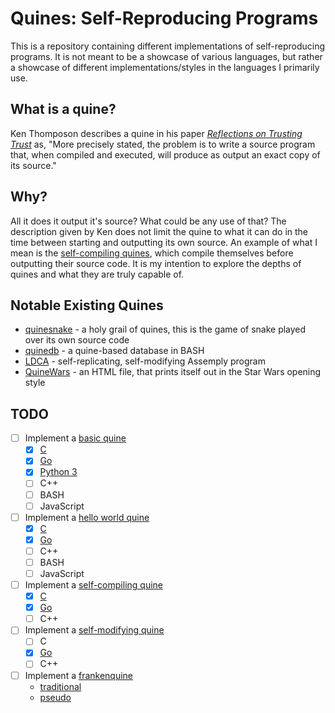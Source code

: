 # Quines: Self-Reproducing Programs

This is a repository containing different implementations of
self-reproducing programs. It is not meant to be a showcase of various
languages, but rather a showcase of different implementations/styles in
the languages I primarily use.

## What is a quine?

Ken Thomposon describes a quine in his paper [*Reflections on Trusting
Trust*](https://github.com/oglinuk/ken-thompsons-rott-quine/blob/master/rott.pdf)
as, "More precisely stated, the problem is to write a source program
that, when compiled and executed, will produce as output an exact copy of
its source."

## Why?

All it does it output it's source? What could be any use of that? The
description given by Ken does not limit the quine to what it can do in
the time between starting and outputting its own source. An example of
what I mean is the [self-compiling quines](self-compiling), which compile
themselves before outputting their source code. It is my intention to
explore the depths of quines and what they are truly capable of.

## Notable Existing Quines

* [quinesnake](https://github.com/taylorconor/quinesnake) - a holy grail of quines, this is the game of snake played over its own source code
* [quinedb](https://github.com/gfredericks/quinedb) - a quine-based database in BASH
* [LDCA](https://github.com/mertyildiran/ldca) - self-replicating, self-modifying Assemply program
* [QuineWars](https://github.com/miguel-sc/QuineWars) - an HTML file, that prints itself out in the Star Wars opening style

## TODO

* [ ] Implement a [basic quine](basic)
	* [X] [C](basic/c)
	* [X] [Go](basic/go)
	* [X] [Python 3](basic/python)
	* [ ] C++
	* [ ] BASH
	* [ ] JavaScript

* [ ] Implement a [hello world quine](hello-world)
	* [X] [C](hello-world/c)
	* [X] [Go](hello-world/go)
	* [ ] C++
	* [ ] BASH
	* [ ] JavaScript

* [ ] Implement a [self-compiling quine](self-compiling)
	* [X] [C](self-compiling/c)
	* [X] [Go](self-compiling/go)
	* [ ] C++

* [ ] Implement a [self-modifying quine](self-modifying)
	* [ ] C
	* [X] [Go](self-modifying/go)
	* [ ] C++

* [ ] Implement a [frankenquine](frankenquine)
	* [traditional](frankenquine/traditional)
	* [pseudo](frankenquine/pseudo)
